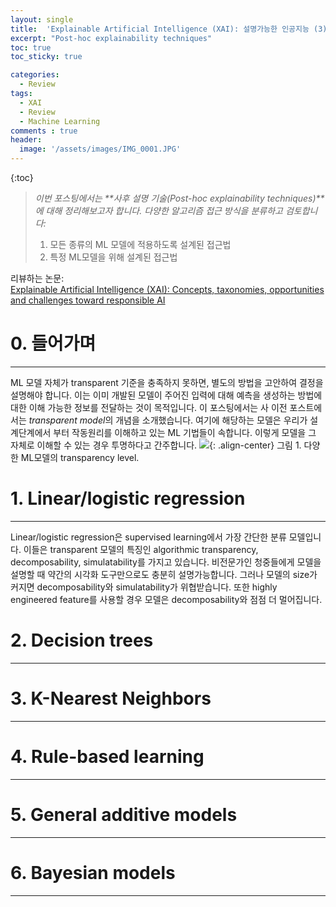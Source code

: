 ```yaml
---
layout: single
title:  'Explainable Artificial Intelligence (XAI): 설명가능한 인공지능 (3)'
excerpt: "Post-hoc explainability techniques"
toc: true
toc_sticky: true

categories:
  - Review
tags:
  - XAI
  - Review
  - Machine Learning
comments : true
header:
  image: '/assets/images/IMG_0001.JPG'
---
```

{:toc}


> _이번 포스팅에서는 **사후 설명 기술(Post-hoc explainability techniques)**에 대해 정리해보고자 합니다. 다양한 알고리즘 접근 방식을 분류하고 검토합니다:_
> 1) 모든 종류의 ML 모델에 적용하도록 설계된 접근법
> 2) 특정 ML모델을 위해 설계된 접근법

리뷰하는 논문:  
[Explainable Artificial Intelligence (XAI): Concepts, taxonomies, opportunities and challenges toward responsible AI](https://www.sciencedirect.com/science/article/pii/S1566253519308103)

# 0. 들어가며
-------
ML 모델 자체가 transparent 기준을 충족하지 못하면, 별도의 방법을 고안하여 결정을 설명해야 합니다. 이는 이미 개발된 모델이 주어진 입력에 대해 예측을 생성하는 방법에 대한 이해 가능한 정보를 전달하는 것이 목적입니다. 
이 포스팅에서는 사
이전 포스트에서는 *transparent model*의 개념을 소개했습니다. 여기에 해당하는 모델은 우리가 설계단계에서 부터 작동원리를 이해하고 있는 ML 기법들이 속합니다. 이렇게 모델을 그 자체로 이해할 수 있는 경우 투명하다고 간주합니다.
![](https://ars.els-cdn.com/content/image/1-s2.0-S1566253519308103-gr5.jpg){: .align-center}
그림 1. 다양한 ML모델의 transparency level.

# 1. Linear/logistic regression
--------
Linear/logistic regression은 supervised learning에서 가장 간단한 분류 모델입니다. 이들은 transparent 모델의 특징인 algorithmic transparency, decomposability, simulatability를 가지고 있습니다.
비전문가인 청중들에게 모델을 설명할 때 약간의 시각화 도구만으로도 충분히 설명가능합니다. 그러나 모델의 size가 커지면 decomposability와 simulatability가 위협받습니다.
또한 highly engineered feature를 사용할 경우 모델은 decomposability와 점점 더 멀어집니다. 
# 2. Decision trees
--------
# 3. K-Nearest Neighbors
--------
# 4. Rule-based learning
--------
# 5. General additive models
--------
# 6. Bayesian models
--------
